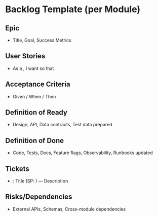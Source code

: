 # Backlog Template (per Module)

## Epic
- Title, Goal, Success Metrics

## User Stories
- As a <role>, I want <capability> so that <benefit>

## Acceptance Criteria
- Given / When / Then

## Definition of Ready
- Design, API, Data contracts, Test data prepared

## Definition of Done
- Code, Tests, Docs, Feature flags, Observability, Runbooks updated

## Tickets
- <KEY-N>: Title (SP: ) — Description

## Risks/Dependencies
- External APIs, Schemas, Cross-module dependencies
